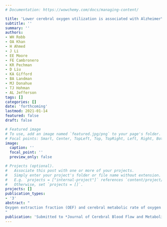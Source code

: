 ```yaml
---
# Documentation: https://wowchemy.com/docs/managing-content/

title: 'Lower cerebral oxygen utilization is associated with Alzheimer\'s disease-related neurodegeneration and poorer cognitive performance among apolipoprotein E ε4 carriers'
subtitle: ''
summary: ''
authors:
- WH Robb
- OA Khan
- H Ahmed
- J Li
- EE Moore
- FE Cambronero
- KR Pechman
- D Liu
- KA Gifford
- BA Landman
- MJ Donahue
- TJ Hohman
- AL Jefferson
tags: []
categories: []
date: 'forthcoming'
lastmod: 2021-01-14
featured: false
draft: false

# Featured image
# To use, add an image named `featured.jpg/png` to your page's folder.
# Focal points: Smart, Center, TopLeft, Top, TopRight, Left, Right, BottomLeft, Bottom, BottomRight.
image:
  caption: ''
  focal_point: ''
  preview_only: false

# Projects (optional).
#   Associate this post with one or more of your projects.
#   Simply enter your project's folder or file name without extension.
#   E.g. `projects = ["internal-project"]` references `content/project/deep-learning/index.md`.
#   Otherwise, set `projects = []`.
projects: []
publication_types:
- '3'
abstract: "
Oxygen extraction fraction (OEF) and cerebral metabolic rate of oxygen (CMRO2) are markers of oxygen homeostasis that may offer insights into abnormal changes in brain aging. The present study cross-sectionally related OEF and CMRO2 to cognitive performance and structural neuroimaging variables among older adults (n=247, 74±7 years, 36% female) and tested whether apolipoprotein E (*APOE*)-ε4 status modified these associations. Main effects of OEF and CMRO2 were null (p-values>0.05), and OEF interactions with *APOE*-ε4 status on cognitive and structural imaging outcomes were null (p-values>0.07). However, CMRO2 interacted with *APOE*-ε4 status on language (p=0.002), executive function (p=0.03), visuospatial (p=0.005), and episodic memory performances (p=0.03), and on hippocampal volume (p=0.006) and inferior lateral ventricle volume (p=0.02). In stratified analyses, lower oxygen metabolism related to worse cognition and smaller grey matter volumes in *APOE*-ε4 carriers only, with significant effects on the domains of language (p=0.02) and episodic memory performance (p=0.03). Congruence across language and episodic memory results as well as hippocampal and inferior lateral ventricle volume findings suggests that *APOE*-ε4 may interact with cerebral oxygen metabolism early in the pathogenesis of Alzheimer’s disease and related neurodegeneration with meaningful clinical consequences.
"
publication: 'Submitted to *Journal of Cerebral Blood Flow and Metabolism*'
---
```

